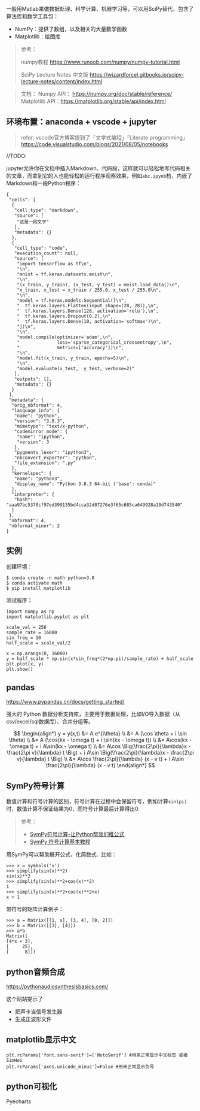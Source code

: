 

一般用Matlab来做数据处理、科学计算、机器学习等，可以用SciPy替代，包含了算法库和数学工具包：

- NumPy：提供了数组，以及相关的大量数学函数
- Matplotlib：绘图库

>  参考：
>
>  numpy教程 https://www.runoob.com/numpy/numpy-tutorial.html
>
>  SciPy Lecture Notes 中文版 https://wizardforcel.gitbooks.io/scipy-lecture-notes/content/index.html

> 文档：
> Numpy API： https://numpy.org/doc/stable/reference/
>  Matplotlib API：https://matplotlib.org/stable/api/index.html



## 环境布置：anaconda + vscode + jupyter

> refer: vscode官方博客提到了「文学式编程」「Literate programming」 https://code.visualstudio.com/blogs/2021/08/05/notebooks

//TODO:

jupyter允许你在文档中插入Markdown、代码段，这样就可以轻松地写代码相关的文章，而拿到它的人也能轻松的运行程序观察效果，例如`abc.ipynb`档，内嵌了Markdown和一段Python程序：

```
{
 "cells": [
  {
   "cell_type": "markdown",
   "source": [
    "这是一段文字"
   ],
   "metadata": {}
  },
  {
   "cell_type": "code",
   "execution_count": null,
   "source": [
    "import tensorflow as tf\n",
    "\n",
    "mnist = tf.keras.datasets.mnist\n",
    "\n",
    "(x_train, y_train), (x_test, y_test) = mnist.load_data()\n",
    "x_train, x_test = x_train / 255.0, x_test / 255.0\n",
    "\n",
    "model = tf.keras.models.Sequential([\n",
    "  tf.keras.layers.Flatten(input_shape=(28, 28)),\n",
    "  tf.keras.layers.Dense(128, activation='relu'),\n",
    "  tf.keras.layers.Dropout(0.2),\n",
    "  tf.keras.layers.Dense(10, activation='softmax')\n",
    "])\n",
    "\n",
    "model.compile(optimizer='adam',\n",
    "              loss='sparse_categorical_crossentropy',\n",
    "              metrics=['accuracy'])\n",
    "\n",
    "model.fit(x_train, y_train, epochs=5)\n",
    "\n",
    "model.evaluate(x_test,  y_test, verbose=2)"
   ],
   "outputs": [],
   "metadata": {}
  }
 ],
 "metadata": {
  "orig_nbformat": 4,
  "language_info": {
   "name": "python",
   "version": "3.8.3",
   "mimetype": "text/x-python",
   "codemirror_mode": {
    "name": "ipython",
    "version": 3
   },
   "pygments_lexer": "ipython3",
   "nbconvert_exporter": "python",
   "file_extension": ".py"
  },
  "kernelspec": {
   "name": "python3",
   "display_name": "Python 3.8.3 64-bit ('base': conda)"
  },
  "interpreter": {
   "hash": "aaa97bc5370cf97ed399135bd4cca32d07276e3f65c685ca649928a10d743540"
  }
 },
 "nbformat": 4,
 "nbformat_minor": 2
}
```





## 实例

创建环境：

```
$ conda create -n math python=3.8
$ conda activate math
$ pip install matplotlib
```

测试程序：

```
import numpy as np
import matplotlib.pyplot as plt

scale_val = 256
sample_rate = 16000
sin_freq = 10
half_scale = scale_val/2

x = np.arange(0, 16000)
y = half_scale * np.sin(x*sin_freq*(2*np.pi)/sample_rate) + half_scale
plt.plot(x, y)
plt.show()
```

## pandas

https://www.pypandas.cn/docs/getting_started/

强大的 Python 数据分析支持库，主要用于数据处理，比如I/O导入数据（从csv/excel/sql数据库）、合并分组等。


$$
\begin{align*}
y = y(x,t) &= A e^{i\theta} \\
&= A (\cos \theta + i \sin \theta) \\
&= A (\cos(kx - \omega t) + i \sin(kx - \omega t)) \\
&= A\cos(kx - \omega t) + i A\sin(kx - \omega t)  \\
&= A\cos \Big(\frac{2\pi}{\lambda}x - \frac{2\pi v}{\lambda} t \Big) + i A\sin \Big(\frac{2\pi}{\lambda}x - \frac{2\pi v}{\lambda} t \Big)  \\
&= A\cos \frac{2\pi}{\lambda} (x - v t) + i A\sin \frac{2\pi}{\lambda} (x - v t)
\end{align*}
$$

## SymPy符号计算

数值计算和符号计算的区别，符号计算在过程中会保留符号，例如计算`sin(pi)`时，数值计算不保证结果为0，而符号计算最后计算得出0.

> 参考：
>
> - [SymPy符号计算-让Python帮我们推公式](https://zhuanlan.zhihu.com/p/83822118)
> - [SymPy 符号计算基本教程](https://zhuanlan.zhihu.com/p/111573239)

用SymPy可以帮助展开公式、化简数式.. 比如：

```
>>> x = symbols('x')
>>> simplify(sin(x)**2)
sin(x)**2
>>> simplify(sin(x)**2+cos(x)**2)
1
>>> simplify(sin(x)**2+cos(x)**2+x)
x + 1
```

带符号的矩阵计算例子：

```
>>> a = Matrix([[1, x], [3, 4], [0, 2]])
>>> b = Matrix([[3], [4]])
>>> a*b
Matrix([
[4*x + 3],
[     25],
[      8]])
```



## python音频合成

https://pythonaudiosynthesisbasics.com/

这个网站提示了

- 把声卡当信号发生器
- 生成正波形文件



## matplotlib显示中文

```
plt.rcParams['font.sans-serif']=['NotoSerif'] #用来正常显示中文标签 或者SimHei
plt.rcParams['axes.unicode_minus']=False #用来正常显示负号
```



## python可视化

Pyecharts
